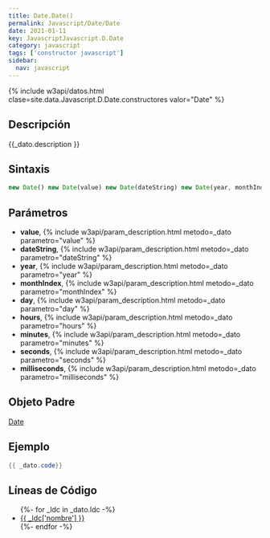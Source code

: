 ```yaml
---
title: Date.Date()
permalink: Javascript/Date/Date
date: 2021-01-11
key: JavascriptJavascript.D.Date
category: javascript
tags: ['constructor javascript']
sidebar: 
  nav: javascript
---
```


{% include w3api/datos.html clase=site.data.Javascript.D.Date.constructores valor="Date" %}

## Descripción
{{_dato.description }}

## Sintaxis
~~~javascript
new Date() new Date(value) new Date(dateString) new Date(year, monthIndex [, day [, hours [, minutes [, seconds [, milliseconds]]]]])
~~~

## Parámetros
* **value**,  {% include w3api/param_description.html metodo=_dato parametro="value" %}
* **dateString**,  {% include w3api/param_description.html metodo=_dato parametro="dateString" %}
* **year**,  {% include w3api/param_description.html metodo=_dato parametro="year" %}
* **monthIndex**,  {% include w3api/param_description.html metodo=_dato parametro="monthIndex" %}
* **day**,  {% include w3api/param_description.html metodo=_dato parametro="day" %}
* **hours**,  {% include w3api/param_description.html metodo=_dato parametro="hours" %}
* **minutes**,  {% include w3api/param_description.html metodo=_dato parametro="minutes" %}
* **seconds**,  {% include w3api/param_description.html metodo=_dato parametro="seconds" %}
* **milliseconds**,  {% include w3api/param_description.html metodo=_dato parametro="milliseconds" %}

## Objeto Padre
[Date](/javascript/Date/)

## Ejemplo
~~~java
{{ _dato.code}}
~~~

## Líneas de Código
<ul>
{%- for _ldc in _dato.ldc -%}
   <li>
       <a href="{{_ldc['url'] }}">{{ _ldc['nombre'] }}</a>
   </li>
{%- endfor -%}
</ul>
